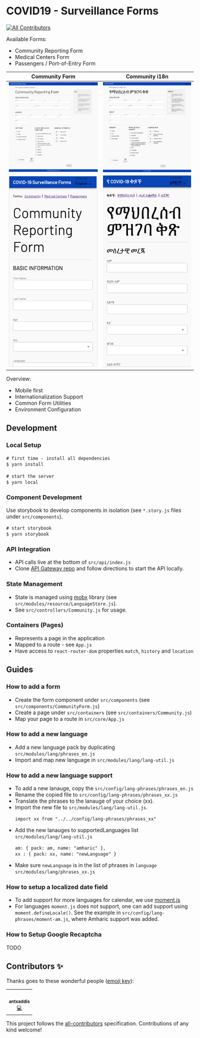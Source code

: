 # COVID19 - Surveillance Forms
<!-- ALL-CONTRIBUTORS-BADGE:START - Do not remove or modify this section -->
[![All Contributors](https://img.shields.io/badge/all_contributors-1-orange.svg?style=flat-square)](#contributors-)
<!-- ALL-CONTRIBUTORS-BADGE:END -->

Available Forms:
* Community Reporting Form
* Medical Centers Form
* Passengers / Port-of-Entry Form

Community Form            |  Community i18n
:-------------------------:|:-------------------------:
![Community Form](docs/form-community.png)  |  ![Community Form - i18n](docs/form-community-i18n.png)
![Community Form](docs/form-community-mobile.png) | ![Community Form - i18n](docs/form-community-i18n-mobile.png)

Overview:
* Mobile first
* Internationalization Support
* Common Form Utilities
* Environment Configuration

## Development

### Local Setup

```
# first time - install all dependencies
$ yarn install

# start the server
$ yarn local
```

### Component Development

Use storybook to develop components in isolation (see `*.story.js` files under `src/components`).

```
# start storybook
$ yarn storybook
```

### API Integration

- API calls live at the bottom of `src/api/index.js`
- Clone [API Gateway repo](https://github.com/Ethiopia-COVID19/api-gateway) and follow directions to start the API locally.

### State Management

- State is managed using [mobx](https://github.com/mobxjs/mobx) library (see `src/modules/resource/LanguageStore.js`).
- See `src/controllers/Community.js` for usage.

### Containers (Pages)
- Represents a page in the application
- Mapped to a route - see `App.js`
- Have access to `react-router-dom` properties `match`, `history` and `location`

## Guides

### How to add a form

- Create the form component under `src/components` (see `src/components/CommunityForm.js`)
- Create a page under `src/containers` (see `src/containers/Community.js`)
- Map your page to a route in `src/core/App.js`

### How to add a new language
- Add a new language pack by duplicating `src/modules/lang/phrases_en.js`
- Import and map new language in `src/modules/lang/lang-util.js`

### How to add a new language support

- To add a new lanauge, copy the `src/config/lang-phrases/phrases_en.js`
- Rename the copied file to `src/config/lang-phrases/phrases_xx.js`
- Translate the phrases to the lanauge of your choice (xx).
- Import the new file to `src/modules/lang/lang-util.js`.
  ```
  import xx from "../../config/lang-phrases/phrases_xx"
  ```
- Add the new lanauges to supportedLanguages list `src/modules/lang/lang-util.js`
  ```
  am: { pack: am, name: "amharic" },
  xx : { pack: xx, name: "newLanguage" }
  ```
- Make sure `newLanguage` is in the list of phrases in `language` `src/modules/lang/phrases_xx.js`

### How to setup a localized date field

- To add support for more languages for calendar, we use [moment.js](https://momentjs.com/docs/#/i18n/)
- For languages `moment.js` does not support, one can add support using `moment.defineLocale()`. See the example in `src/config/lang-phrases/moment-am.js`, where Amharic support was added.

### How to Setup Google Recaptcha

TODO

## Contributors ✨

Thanks goes to these wonderful people ([emoji key](https://allcontributors.org/docs/en/emoji-key)):

<!-- ALL-CONTRIBUTORS-LIST:START - Do not remove or modify this section -->
<!-- prettier-ignore-start -->
<!-- markdownlint-disable -->
<table>
  <tr>
    <td align="center"><a href="https://github.com/antxaddis"><img src="https://avatars1.githubusercontent.com/u/4411786?v=4" width="100px;" alt=""/><br /><sub><b>antxaddis</b></sub></a><br /><a href="https://github.com/Ethiopia-COVID19/Project-Surveillance-Forms/commits?author=antxaddis" title="Code">💻</a></td>
  </tr>
</table>

<!-- markdownlint-enable -->
<!-- prettier-ignore-end -->
<!-- ALL-CONTRIBUTORS-LIST:END -->

This project follows the [all-contributors](https://github.com/all-contributors/all-contributors) specification. Contributions of any kind welcome!